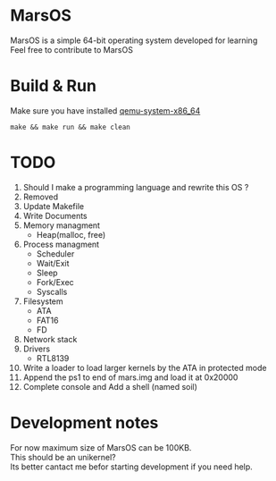# MarsOS
MarsOS is a simple 64-bit operating system developed for learning    
Feel free to contribute to MarsOS

# Build & Run   
Make sure you have installed [qemu-system-x86_64](https://archlinux.org/packages/extra/x86_64/qemu)
```console
make && make run && make clean
```

# TODO
1. Should I make a programming language and rewrite this OS ?
2. Removed
3. Update Makefile   
4. Write Documents
5. Memory managment
    - Heap(malloc, free)
6. Process managment
    - Scheduler
    - Wait/Exit
    - Sleep
    - Fork/Exec
    - Syscalls
7. Filesystem
    - ATA
    - FAT16
    - FD
8. Network stack
9. Drivers
    - RTL8139
10. Write a loader to load larger kernels by the ATA in protected mode
11. Append the ps1 to end of mars.img and load it at 0x20000
12. Complete console and Add a shell (named soil)


# Development notes
For now maximum size of MarsOS can be 100KB.    
This should be an unikernel?    
Its better cantact me befor starting development if you need help.    
